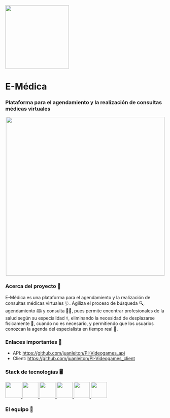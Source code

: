 <div align="left">
  <a href="https://www.nocountry.tech/">
    <img src="https://github.com/No-Country/NC-C11-31-E-Medica/assets/108427945/9160f86b-3e28-4fef-81b6-d28b162df692" width="200">
  </a>
</div>

# **E-Médica** #
### Plataforma para el agendamiento y la realización de consultas médicas virtuales ###
<div align="center">
  <a href="https://dev.d2mgpjd3ipukhz.amplifyapp.com/">
    <img src="https://github.com/No-Country/NC-C11-31-E-Medica/assets/108427945/12c125ef-3130-4cde-95d6-1c5be99484db" width="500" >
  </a>
</div>

### Acerca del proyecto 📜 ###
E-Médica es una plataforma para el agendamiento y la realización de consultas médicas virtuales 🩺. Agiliza el proceso de búsqueda 🔍, agendamiento 🕮 y consulta 👨‍⚕️, pues permite encontrar profesionales de la salud según su especialidad ⚕️, eliminando la necesidad de desplazarse físicamente 🚗, cuando no es necesario, y permitiendo que los usuarios conozcan la agenda del especialista en tiempo real 📆.

### Enlaces importantes 🔗 ###
- API: https://github.com/juanleiton/PI-Videogames_api
- Client: https://github.com/juanleiton/PI-Videogames_client

### Stack de tecnologías 🖥️ ###
 <a href="https://developer.mozilla.org/en-US/docs/Web/JavaScript">
  <img src="https://user-images.githubusercontent.com/108427945/220447577-2d40e53b-d911-4919-9df8-1a832e7264e1.png" width="50" height="50" >
 </a>
 <a href="https://developer.mozilla.org/en-US/docs/Web/HTML">
  <img src="https://user-images.githubusercontent.com/108427945/220448197-9361ad94-2867-4aca-8bcd-3a4ddb2b499c.png" width="50" height="50" >
 </a>
 <a href="https://developer.mozilla.org/en-US/docs/Web/CSS">
  <img src="https://user-images.githubusercontent.com/108427945/220448406-7bcd41a4-e0c3-4d97-8901-6ec45c3effa5.png" width="50" height="50" >
 </a>
 <a href="https://nodejs.org/en/">
  <img src="https://user-images.githubusercontent.com/108427945/220450396-5786cd98-e2ce-47e8-b15f-056a251bd01b.png" width="50" height="50" >
 </a>
 <a href="https://expressjs.com/">
  <img src="https://user-images.githubusercontent.com/108427945/220450657-a17aca01-f90d-4843-9137-20bca9668a22.png" width="50" height="50" >
 </a>
 <a href="https://reactjs.org/">
  <img src="https://user-images.githubusercontent.com/108427945/220451016-cfb63adb-0aa4-493a-bef0-e090e301b3b1.png" width="50" height="50" >
 </a>

### El equipo 🚩 ###
